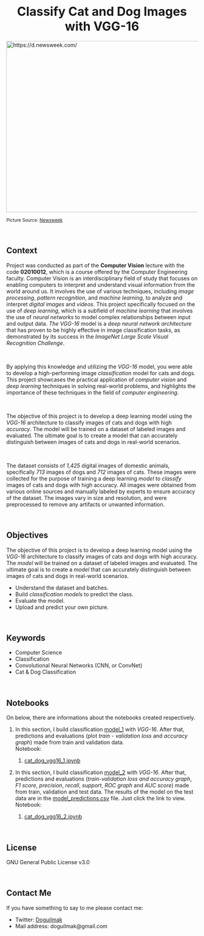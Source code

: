 
<h1  align=center><font  size = 6>Classify Cat and Dog Images with VGG-16</font></h1>

<img  src="https://d.newsweek.com/en/full/1809693/cat-dog.jpg?w=1600&h=900&q=88&f=772f894f001bafc6c5094cc33d71bc19"  width=1000  height=450  alt="https://d.newsweek.com/"/>  

<small>Picture Source: <a  href="https://www.newsweek.com/cat-becomes-dog-copying-behavior-adorable-video-1595916">Newsweek</a></small>

<br>

<h2>Context</h2>

<p>Project was conducted as part of the <b>Computer Vision</b> lecture with the code <b>02010012</b>, which is a course offered by the Computer Engineering faculty. Computer Vision is an interdisciplinary field of study that focuses on enabling computers to interpret and understand visual information from the world around us. It involves the use of various techniques, including <i>image processing</i>, <i>pattern recognition</i>, and <i>machine learning</i>, to analyze and interpret <i>digital images</i> and <i>videos</i>. This project specifically focused on the use of <i>deep learning</i>, which is a subfield of <i>machine learning</i> that involves the use of <i>neural networks</i> to model complex relationships between input and output data. <i>The VGG-16</i> model is a <i>deep neural network architecture</i> that has proven to be highly effective in image classification tasks, as demonstrated by its success in the <i>ImageNet Large Scale Visual Recognition Challenge</i>.</p>

<br>  

<p>By applying this knowledge and utilizing the <i>VGG-16</i> model, you were able to develop a high-performing image <i>classification</i> model for cats and dogs. This project showcases the practical application of <i>computer vision</i> and <i>deep learning</i> techniques in solving real-world problems, and highlights the importance of these techniques in the field of <i>computer engineering</i>.</p>

  

<br>  

<p>The objective of this project is to develop a deep learning model using the <i>VGG-16</i> architecture to classify images of cats and dogs with high <i>accuracy</i>. The model will be trained on a dataset of labeled images and evaluated. The ultimate goal is to create a model that can accurately distinguish between images of cats and dogs in real-world scenarios.</p>  

<br>

<p>The dataset consists of <i>1,425</i> digital images of domestic animals, specifically <i>713</i> images of dogs and <i>712</i> images of cats. These images were collected for the purpose of training a deep learning <i>model</i> to <i>classify</i> images of cats and dogs with high accuracy. All images were obtained from various online sources and manually labeled by experts to ensure accuracy of the dataset. The images vary in size and resolution, and were preprocessed to remove any artifacts or unwanted information.</p>

<br>

<h2>Objectives</h2>

<p>The objective of this project is to develop a deep learning model using the <i>VGG-16</i> architecture to classify images of cats and dogs with high accuracy. The <i>model</i> will be trained on a dataset of labeled images and evaluated. The ultimate goal is to create a <i>model</i> that can accurately distinguish between images of cats and dogs in real-world scenarios.</p>

<ul>
	<li>Understand the dataset and batches.</li>
	<li>Build <i>classification models</i> to predict the class.</li>
	<li>Evaluate the model.</li>
	<li>Upload and predict your own picture.</li>
</ul>

<br>

<h2>Keywords</h2>

<ul>
	<li>Computer Science</li>
	<li>Classification</li>
	<li>Convolutional Neural Networks (CNN, or ConvNet)</li>
	<li>Cat & Dog Classification</li>
</ul>

<br>

<h2>Notebooks</h2>

<p>On below, there are informations about the notebooks created respectively.</p>

 1. In this section, I build classification [model_1](https://github.com/doguilmak/Cat-Dog-Classification-with-VGG-16/tree/main/model_1) with *VGG-16*. After that, predictions and evaluations (plot *train* - *validation loss* and *accuracy graph*) made from train and validation data. <br>Notebook: 
		 
	1. [cat_dog_vgg16_1.ipynb](https://github.com/doguilmak/Cat-Dog-Classification-with-VGG-16/blob/main/cat_dog_vgg16_1.ipynb)
	 
 2. In this section, I build classification [model_2](https://github.com/doguilmak/Cat-Dog-Classification-with-VGG-16/tree/main/model_2) with *VGG-16*. After that, predictions and evaluations (*train-validation loss and accuracy graph*, *F1 score*, *precision*, *recall*, *support*, *ROC graph* and *AUC score*) made from train, validation and test data. The results of the model on the test data are in the [model_predictions.csv](https://github.com/doguilmak/Cat-Dog-Classification-with-VGG-16/blob/main/model_2/model_predictions.csv) file. Just click the link to view. <br>Notebook: 
 
	1. [cat_dog_vgg16_2.ipynb](https://github.com/doguilmak/Cat-Dog-Classification-with-VGG-16/blob/main/cat_dog_vgg16_2.ipynb)


<br>

<h2>License</h2>

<p>GNU General Public License v3.0</p>

<br>

<h2>Contact Me</h2>
<p>If you have something to say to me please contact me:</p>

<ul>
  <li>Twitter: <a href="https://twitter.com/Doguilmak">Doguilmak</a></li>
  <li>Mail address: doguilmak@gmail.com</li>
</ul>
